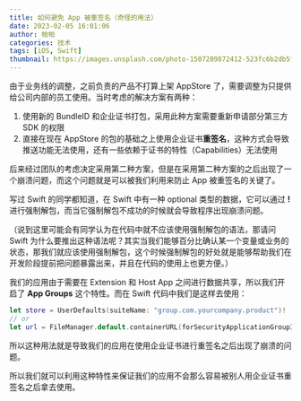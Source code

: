 ```yaml
---
title: 如何避免 App 被重签名（奇怪的用法）
date: 2023-02-05 16:01:06
author: 帕帕
categories: 技术
tags: [iOS, Swift]
thumbnail: https://images.unsplash.com/photo-1507289872412-523fc6b2db5f?ixlib=rb-0.3.5&ixid=eyJhcHBfaWQiOjEyMDd9&s=20ca9d0eba2016344894aec7bb453a2d&auto=format&fit=crop&w=160&q=100
---
```


由于业务线的调整，之前负责的产品不打算上架 AppStore 了，需要调整为只提供给公司内部的员工使用。当时考虑的解决方案有两种：

1. 使用新的 BundleID 和企业证书打包，采用此种方案需要重新申请部分第三方 SDK 的权限
2. 直接在现在 AppStore 的包的基础之上使用企业证书**重签名**，这种方式会导致推送功能无法使用，还有一些依赖于证书的特性（Capabilities）无法使用

后来经过团队的考虑决定采用第二种方案，但是在采用第二种方案的之后出现了一个崩溃问题，而这个问题就是可以被我们利用来防止 App 被重签名的关键了。

写过 Swift 的同学都知道，在 Swift 中有一种 optional 类型的数据，它可以通过 **!** 进行强制解包，而当它强制解包不成功的时候就会导致程序出现崩溃问题。

（说到这里可能会有同学认为在代码中就不应该使用强制解包的语法，那请问 Swift 为什么要推出这种语法呢？其实当我们能够百分比确认某一个变量或业务的状态，那我们就应该使用强制解包，这个时候强制解包的好处就是能够帮助我们在开发阶段提前把问题暴露出来，并且在代码的使用上也更方便。）

我们的应用由于需要在 Extension 和 Host App 之间进行数据共享，所以我们开启了 **App Groups** 这个特性。而在 Swift 代码中我们是这样去使用：

```Swift
let store = UserDefaults(suiteName: "group.com.yourcompany.product")!
// or
let url = FileManager.default.containerURL(forSecurityApplicationGroupIdentifier: "group.com.yourcompany.product")!
```

所以这种用法就是导致我们的应用在使用企业证书进行重签名之后出现了崩溃的问题。

所以我们就可以利用这种特性来保证我们的应用不会那么容易被别人用企业证书重签名之后拿去使用。
